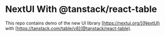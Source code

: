 # NextUI With @tanstack/react-table

This repo contains demo of the new UI library [https://nextui.org/](NextUI) with [https://tanstack.com/table/v8](@tanstack/react-table).
